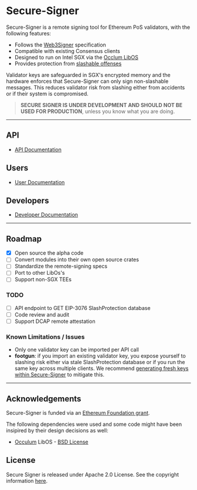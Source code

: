 # Secure-Signer
Secure-Signer is a remote signing tool for Ethereum PoS validators, with the following features:

- Follows the [Web3Signer](https://consensys.github.io/web3signer/web3signer-eth2.html) specification
- Compatible with existing Consensus clients
- Designed to run on Intel SGX via the [Occlum LibOS](https://github.com/occlum/occlum)
- Provides protection from [slashable offenses](https://github.com/ethereum/consensus-specs/blob/master/specs/phase0/validator.md#how-to-avoid-slashing)

Validator keys are safeguarded in SGX's encrypted memory and the hardware enforces that Secure-Signer can only sign non-slashable messages. This reduces validator risk from slashing either from accidents or if their system is compromised.


> **SECURE SIGNER IS UNDER DEVELOPMENT AND SHOULD NOT BE USED FOR PRODUCTION**, unless you know what you are doing. 

--- 
## API

- [API Documentation](https://pufferfinance.github.io/secure-signer-api-docs/redoc-static.html)

## Users 
- [User Documentation](https://pufferfinance.github.io/secure-signer/)

## Developers
- [Developer Documentation](https://pufferfinance.github.io/secure-signer/developers/)

--- 

## Roadmap
- [x] Open source the alpha code
- [ ] Convert modules into their own open source crates
- [ ] Standardize the remote-signing specs
- [ ] Port to other LibOs's
- [ ] Support non-SGX TEEs

### TODO
- [ ] API endpoint to GET EIP-3076 SlashProtection database
- [ ] Code review and audit
- [ ] Support DCAP remote attestation

### Known Limitations / Issues
- Only one validator key can be imported per API call
- **footgun**: if you import an existing validator key, you expose yourself to slashing risk either via stale SlashProtection database or if you run the same key across multiple clients. We recommend [generating fresh keys within Secure-Signer](https://pufferfinance.github.io/secure-signer/running/client#generating-a-validator-key-in-secure-signer) to mitigate this.


--- 

## Acknowledgements
Secure-Signer is funded via an [Ethereum Foundation grant](https://blog.ethereum.org/2023/02/22/allocation-update-q4-22).

The following dependencies were used and some code might have been insipired by their design decisions as well:

- [Occulum](https://github.com/occlum/occlum) LibOS - [BSD License](https://github.com/occlum/occlum/blob/master/LICENSE)


## License 
Secure Signer is released under Apache 2.0 License. See the copyright information [here](https://github.com/PufferFinance/secure-signer/blob/main/LICENSE).

